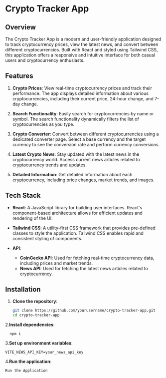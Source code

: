 # Crypto Tracker App

## Overview

The Crypto Tracker App is a modern and user-friendly application designed to track cryptocurrency prices, view the latest news, and convert between different cryptocurrencies. Built with React and styled using Tailwind CSS, this application offers a responsive and intuitive interface for both casual users and cryptocurrency enthusiasts.

## Features

1. **Crypto Prices**: View real-time cryptocurrency prices and track their performance. The app displays detailed information about various cryptocurrencies, including their current price, 24-hour change, and 7-day change.

2. **Search Functionality**: Easily search for cryptocurrencies by name or symbol. The search functionality dynamically filters the list of cryptocurrencies as you type.

3. **Crypto Converter**: Convert between different cryptocurrencies using a dedicated converter page. Select a base currency and the target currency to see the conversion rate and perform currency conversions.

4. **Latest Crypto News**: Stay updated with the latest news in the cryptocurrency world. Access current news articles related to cryptocurrency trends and updates.

5. **Detailed Information**: Get detailed information about each cryptocurrency, including price changes, market trends, and images.

## Tech Stack

- **React**: A JavaScript library for building user interfaces. React's component-based architecture allows for efficient updates and rendering of the UI.

- **Tailwind CSS**: A utility-first CSS framework that provides pre-defined classes to style the application. Tailwind CSS enables rapid and consistent styling of components.

- **API**:
  - **CoinGecko API**: Used for fetching real-time cryptocurrency data, including prices and market trends.
  - **News API**: Used for fetching the latest news articles related to cryptocurrency.

## Installation

1. **Clone the repository**:

   ```bash
   git clone https://github.com/yourusername/crypto-tracker-app.git
   cd crypto-tracker-app
2.**Install dependencies**:
    
      npm i
3.**Set up environment variables**:

    VITE_NEWS_API_KEY=your_news_api_key
4.**Run the application**:

    Run the Application


      
